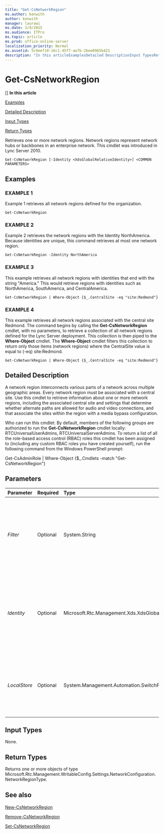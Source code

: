 ```yaml
---
title: "Get-CsNetworkRegion"
ms.author: kenwith
author: kenwith
manager: laurawi
ms.date: 3/9/2015
ms.audience: ITPro
ms.topic: article
ms.prod: office-online-server
localization_priority: Normal
ms.assetid: 5c9eef10-16c1-45f7-ae7b-2bee0965b421
description: "In this articleExamplesDetailed DescriptionInput TypesReturn Types"
---
```


# Get-CsNetworkRegion
[]
 **In this article**
  
[Examples](#sectionSection0)
  
[Detailed Description](#sectionSection1)
  
[Input Types](#sectionSection2)
  
[Return Types](#sectionSection3)
  
Retrieves one or more network regions. Network regions represent network hubs or backbones in an enterprise network. This cmdlet was introduced in Lync Server 2010.
  
```
Get-CsNetworkRegion [-Identity <XdsGlobalRelativeIdentity>] <COMMON PARAMETERS>
```

## Examples
<a name="sectionSection0"> </a>

### EXAMPLE 1

Example 1 retrieves all network regions defined for the organization.
  
```
Get-CsNetworkRegion
```

### EXAMPLE 2

Example 2 retrieves the network regions with the Identity NorthAmerica. Because identities are unique, this command retrieves at most one network region.
  
```
Get-CsNetworkRegion -Identity NorthAmerica
```

### EXAMPLE 3

This example retrieves all network regions with identities that end with the string "America." This would retrieve regions with identities such as NorthAmerica, SouthAmerica, and CentralAmerica.
  
```
Get-CsNetworkRegion | Where-Object {$_.CentralSite -eq "site:Redmond"}
```

### EXAMPLE 4

This example retrieves all network regions associated with the central site Redmond. The command begins by calling the **Get-CsNetworkRegion** cmdlet, with no parameters, to retrieve a collection of all network regions defined for the Lync Server deployment. This collection is then piped to the **Where-Object** cmdlet. The **Where-Object** cmdlet filters this collection to return only those items (network regions) where the CentralSite value is equal to (-eq) site:Redmond. 
  
```
Get-CsNetworkRegion | Where-Object {$_.CentralSite -eq "site:Redmond"}
```

## Detailed Description
<a name="sectionSection1"> </a>

A network region interconnects various parts of a network across multiple geographic areas. Every network region must be associated with a central site. Use this cmdlet to retrieve information about one or more network regions, including the associated central site and settings that determine whether alternate paths are allowed for audio and video connections, and that associate the sites within the region with a media bypass configuration.
  
Who can run this cmdlet: By default, members of the following groups are authorized to run the **Get-CsNetworkRegion** cmdlet locally: RTCUniversalUserAdmins, RTCUniversalServerAdmins. To return a list of all the role-based access control (RBAC) roles this cmdlet has been assigned to (including any custom RBAC roles you have created yourself), run the following command from the Windows PowerShell prompt: 
  
Get-CsAdminRole | Where-Object {$_.Cmdlets -match "Get-CsNetworkRegion"}
  
## Parameters
<a name="sectionSection1"> </a>

|**Parameter**|**Required**|**Type**|**Description**|
|:-----|:-----|:-----|:-----|
| _Filter_ <br/> |Optional  <br/> |System.String  <br/> |This parameter allows you to perform a wildcard search on the Identity of all network regions configured for the organization. Use the wildcard character to filter on any part of the Identity.  <br/> |
| _Identity_ <br/> |Optional  <br/> |Microsoft.Rtc.Management.Xds.XdsGlobalRelativeIdentity  <br/> |The unique identifier of the network region you want to retrieve. The Identity will be in the form of a string that uniquely identifies that region. (Note that the Identity is the same as the NetworkRegionID.)  <br/> |
| _LocalStore_ <br/> |Optional  <br/> |System.Management.Automation.SwitchParameter  <br/> |Retrieves the network region information from the local replica of the Central Management store, rather than the Central Management store itself.  <br/> |
   
## Input Types
<a name="sectionSection2"> </a>

None.
  
## Return Types
<a name="sectionSection3"> </a>

Returns one or more objects of type Microsoft.Rtc.Management.WritableConfig.Settings.NetworkConfiguration.NetworkRegionType.
  
## See also
<a name="sectionSection3"> </a>

#### 

[New-CsNetworkRegion](new-csnetworkregion.md)
  
[Remove-CsNetworkRegion](remove-csnetworkregion.md)
  
[Set-CsNetworkRegion](set-csnetworkregion.md)

